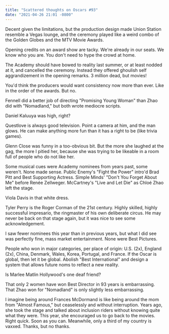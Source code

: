 ```yaml
---
title: "Scattered thoughts on Oscars #93"
date: "2021-04-26 21:01 -0800"
---
```

Decent given the limitations, but the production design made Union Station resemble a Vegas lounge, and the ceremony played like a weird combo of the Golden Globes and the MTV Movie Awards.

Opening credits on an award show are tacky. We're already in our seats. We know who you are. You don't need to hype the crowd at home.

The Academy should have bowed to reality last summer, or at least nodded at it, and cancelled the ceremony. Instead they offered ghoulish self aggrandizement in the opening remarks. 3 million dead, but movies!

You'd think the producers would want consistency now more than ever. Like in the order of the awards. But no.

Fennell did a better job of directing "Promising Young Woman" than Zhao did with "Nomadland," but both wrote mediocre scripts.

Daniel Kaluuya was high, right?

Questlove is always good television. Point a camera at him, and the man glows. He can make anything more fun than it has a right to be (like trivia games).

Glenn Close was funny in a too-obvious bit. But the more she laughed at the gag, the more I pitied her, because she was trying to be likeable in a room full of people who do not like her.

Some musical cues were Academy nominees from years past, some weren't. None made sense. Public Enemy's "Fight the Power" intro'd Brad Pitt and Best Supporting Actress. Simple Minds' "Don't You Forget About Me" before Renée Zellweger. McCartney's "Live and Let Die" as Chloé Zhao left the stage.

Viola Davis in that white dress.

Tyler Perry is the Roger Corman of the 21st century. Highly skilled, highly successful impresario, the ringmaster of his own deliberate circus. He may never be back on that stage again, but it was nice to see some acknowledgement.

I saw fewer nominees this year than in previous years, but what I did see was perfectly fine, mass market entertainment. None were Best Pictures.

People who won in major categories, per place of origin: U.S. (2x), England (2x), China, Denmark, Wales, Korea, Portugal, and France. If the Oscar is global, then let it be global. Abolish "Best International" and design a system that allows future noms to reflect a new reality.

Is Marlee Matlin Hollywood's one deaf friend?

That only 2 women have won Best Director in 93 years is embarrassing. That Zhao won for "Nomadland" is only slightly less embarrassing.

I imagine being around Frances McDormand is like being around the mom from "Almost Famous," but ceaselessly and without interruption. Years ago, she took the stage and talked about inclusion riders without knowing quite what they were. This year, she encouraged us to go back to the movies. Right quick. Soon as you can. Meanwhile, only a third of my country is vaxxed. Thanks, but no thanks.
